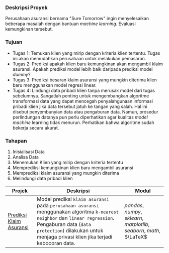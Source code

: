### Deskripsi Proyek
Perusahaan asuransi bernama "Sure Tomorrow" ingin menyelesaikan beberapa masalah dengan bantuan *machine learning*. Evaluasi kemungkinan tersebut.

### Tujuan
- Tugas 1: Temukan klien yang mirip dengan kriteria klien tertentu. Tugas ini akan memudahkan perusahaan untuk melakukan pemasaran.
- Tugas 2: Prediksi apakah klien baru kemungkinan akan mengambil klaim asuransi. Apakah prediksi model lebih baik daripada prediksi model *dummy*?
- Tugas 3: Prediksi besaran klaim asuransi yang mungkin diterima klien baru menggunakan model regresi linear.
- Tugas 4: Lindungi data pribadi klien tanpa merusak model dari tugas sebelumnya. Sangatlah penting untuk mengembangkan algoritme transformasi data yang dapat mencegah penyalahgunaan informasi pribadi klien jika data tersebut jatuh ke tangan yang salah. Hal ini disebut penyembunyian data atau pengaburan data. Namun, prosedur perlindungan datanya pun perlu diperhatikan agar kualitas *model machine* learning tidak menurun. Perhatikan bahwa algoritme sudah bekerja secara akurat.

### Tahapan
1. Inisialisasi Data
2. Analisa Data
3. Menemukan Klien yang mirip dengan kriteria tertentu
4. Memprediksi kemungkinan klien baru mengambil asuransi
5. Memprediksi klaim asuransi yang mungkin diterima
6. Melindungi data pribadi klien
   
| Projek | Deskripsi | Modul |
| ------- | ------- | ------- |
| [Prediksi Klaim Asuransi](https://github.com/) | Model prediksi `klaim asuransi` pada `perusahaan asuransi` menggunakan algoritma `k-nearest neighbor` dan `linear regression`. Pengaburan data (`data protection`) dilakukan untuk menjaga privasi klien jika terjadi kebocoran data. | *pandas*, *numpy*, *sklearn*, *matplotlib*, *seaborn*, *math*, $\LaTeX$ |
